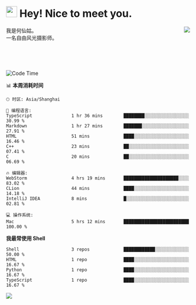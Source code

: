 <h1><img src="https://emojis.slackmojis.com/emojis/images/1531849430/4246/blob-sunglasses.gif?1531849430" width="30"/> Hey! Nice to meet you.</h1>
<a href="#">
<img align="right" src="https://github-readme-stats.vercel.app/api?username=hexgu&show_icons=true&hide_border=true&icon_color=586069&title_color=a0a9af">
</a>
我是何仙姑。<br>
一名自由风光摄影师。<br>

<br><br><br>




<!--START_SECTION:waka-->
![Code Time](http://img.shields.io/badge/Code%20Time-20%20hrs%2052%20mins-blue)

📊 **本周消耗时间** 

```text
🕑︎ 时区: Asia/Shanghai

💬 编程语言: 
TypeScript               1 hr 36 mins        ████████░░░░░░░░░░░░░░░░░   30.99 % 
Markdown                 1 hr 27 mins        ███████░░░░░░░░░░░░░░░░░░   27.91 % 
HTML                     51 mins             ████░░░░░░░░░░░░░░░░░░░░░   16.46 % 
C++                      23 mins             ██░░░░░░░░░░░░░░░░░░░░░░░   07.41 % 
C                        20 mins             ██░░░░░░░░░░░░░░░░░░░░░░░   06.69 % 

🔥 编辑器: 
WebStorm                 4 hrs 19 mins       █████████████████████░░░░   83.02 % 
CLion                    44 mins             ████░░░░░░░░░░░░░░░░░░░░░   14.18 % 
IntelliJ IDEA            8 mins              █░░░░░░░░░░░░░░░░░░░░░░░░   02.81 % 

💻 操作系统: 
Mac                      5 hrs 12 mins       █████████████████████████   100.00 % 
```

**我最常使用 Shell** 

```text
Shell                    3 repos             ████████████░░░░░░░░░░░░░   50.00 % 
HTML                     1 repo              ████░░░░░░░░░░░░░░░░░░░░░   16.67 % 
Python                   1 repo              ████░░░░░░░░░░░░░░░░░░░░░   16.67 % 
TypeScript               1 repo              ████░░░░░░░░░░░░░░░░░░░░░   16.67 % 
```




<!--END_SECTION:waka-->


![](https://komarev.com/ghpvc/?username=hexgu)
